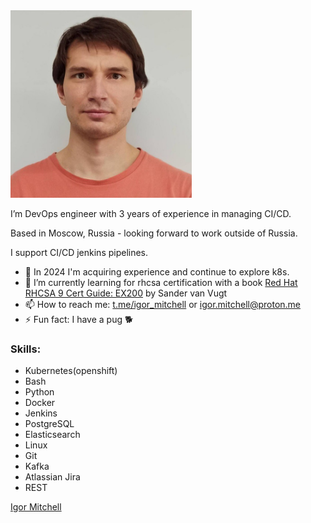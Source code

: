 <img src="/img/userpic.jpeg" width="290" height="300" />


I’m DevOps engineer with 3 years of experience in managing CI/CD.

Based in Moscow, Russia - looking forward to work outside of Russia.

I support CI/CD jenkins pipelines. 
- 🌱 In 2024 I'm acquiring experience and continue to explore k8s.
- 🔭 I’m currently learning for rhcsa certification with a book [Red Hat RHCSA 9 Cert Guide: EX200](https://www.barnesandnoble.com/w/red-hat-rhcsa-9-cert-guide-sander-van-vugt/1142518035)
by  Sander van Vugt 
- 📫 How to reach me: [t.me/igor_mitchell](https://t.me/igor_mitchell) or [igor.mitchell@proton.me](mailto:igor.mitchell@proton.me)
- ⚡ Fun fact: I have a pug 🐕

### Skills:
- Kubernetes(openshift)
- Bash
- Python
- Docker
- Jenkins
- PostgreSQL
- Elasticsearch
- Linux
- Git
- Kafka
- Atlassian Jira
- REST


<script src="https://platform.linkedin.com/badges/js/profile.js" async defer type="text/javascript"></script>
<div class="badge-base LI-profile-badge" data-locale="en_US" data-size="medium" data-theme="light" data-type="VERTICAL" data-vanity="igor-mitchell-5a69b6170" data-version="v1"><a class="badge-base__link LI-simple-link" href="https://ru.linkedin.com/in/igor-mitchell-5a69b6170?trk=profile-badge">Igor Mitchell</a></div>
              

<!--
**aelphias/aelphias** is a ✨ _special_ ✨ repository because its `README.md` (this file) appears on your GitHub profile.
I design, build CI/CD pipelines using gitlab inhouse solution. 
Here are some ideas to get you started:

- 🔭 I’m currently working on ...
- 🌱 I’m currently learning ...
- 👯 I’m looking to collaborate on ...
- 🤔 I’m looking for help with ...
- 💬 Ask me about ...
- 📫 How to reach me: ...
- 😄 Pronouns: ...
- ⚡ Fun fact: ...
-->
